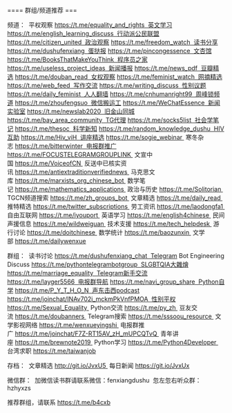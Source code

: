 


==== 群组/频道推荐  ===


频道：  平权观察 https://t.me/equality_and_rights  英文学习 https://t.me/english_learning_discuss  行动派公民联盟 https://t.me/citizen_united  政治观察 https://t.me/freedom_watch  读书分享 https://t.me/dushufenxiang  蛋挞报 https://t.me/pincongessence  文杏馆 https://t.me/BooksThatMakeYouThink  程序员之家 https://t.me/useless_project_ideas  新闻播报 https://t.me/news_pdf  豆瓣精选 https://t.me/douban_read  女权观察 https://t.me/feminist_watch  网摘精选 https://t.me/web_feed  写作交流 https://t.me/writing_discuss  性别议题 https://t.me/daily_feminist  人人翻墙 https://t.me/cnhumanright99  周峰锁频道 https://t.me/zhoufengsuo  微信搬运工 https://t.me/WeChatEssence  新闻实验室 https://t.me/newslab2020  旧金山同城 https://t.me/bay_area_community  TG代理 https://t.me/socks5list  社会学笔记 https://t.me/thesoc  科学新知 https://t.me/random_knowledge_dushu  HIV互助 https://t.me/Hiv_viH  讲座精选 https://t.me/sogie_webinar  寒冬杂志 https://t.me/bitterwinter  电报群推广 https://t.me/FOCUSTELEGRAMGROUPLINK  文宣中国 https://t.me/VoiceofCN  反送中已核实资讯 https://t.me/antiextraditionverifiednews  马克思文库 https://t.me/marxists_org_chinese_bot  数学笔记 https://t.me/mathematics_applications  政治与历史 https://t.me/Solitorian  TGCN频道搜索 https://t.me/zh_groups_bot  文章精选 https://t.me/daily_read  推特精选 https://t.me/twitter_subscriptions  劳工资讯 https://t.me/laodongfa1  自由互联网 https://t.me/iyouport  英语学习 https://t.me/english4chinese  民间声援信息 https://t.me/wildweiguan  技术支援 https://t.me/tech_helpdesk  游行讨论 https://t.me/doitchinese  数学统计 https://t.me/baozunxin  文学部 https://t.me/dailywenxue

群组：  读书讨论 https://t.me/dushufenxiang_chat  Telegram Bot Engineering Discuss https://t.me/pythontelegrambotgroup  SLGBTQIA大雜燴 https://t.me/marriage_equality  Telegram新手交流 https://t.me/layger5566  电报群导航 https://t.me/navi_group_share  Python自学 https://t.me/P_Y_T_H_O_N  声东击西podcast https://t.me/joinchat/INAv702i_mckmPkVnfPMOA  性别平权 https://t.me/Sexual_Equality  Python交流 https://t.me/py_zh  豆友交流 https://t.me/doubanners  Telegram搜索 https://t.me/sssoou_resource  文学影视网络 https://t.me/wenxueyingshi  电报群推广 https://t.me/joinchat/F7Z-RT15AV_zH_mUPCQTvQ  青年讲座 https://t.me/brewnote2019  Python学习 https://t.me/Python4Developer  台湾求职 https://t.me/taiwanjob

存档：  文章精选 http://git.io/JvxU5  每日新闻 https://git.io/JvxUx

微信群：  加微信读书群请联系微信：fenxiangdushu  忽左忽右听众群：hzhyxzs

推荐群组，请联系 https://t.me/b4cxb 
